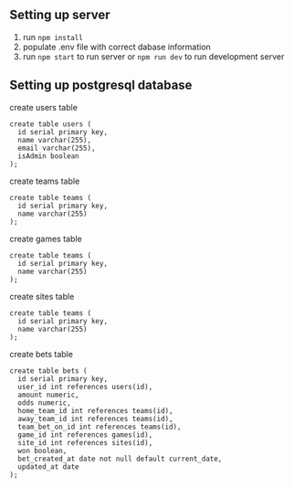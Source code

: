 ## Setting up server

1. run `npm install`
2. populate .env file with correct dabase information
3. run `npm start` to run server or `npm run dev` to run development server

## Setting up postgresql database

create users table

```
create table users (
  id serial primary key,
  name varchar(255),
  email varchar(255),
  isAdmin boolean
);
```

create teams table

```
create table teams (
  id serial primary key,
  name varchar(255)
);
```

create games table

```
create table teams (
  id serial primary key,
  name varchar(255)
);
```

create sites table

```
create table teams (
  id serial primary key,
  name varchar(255)
);
```

create bets table

```
create table bets (
  id serial primary key,
  user_id int references users(id),
  amount numeric,
  odds numeric,
  home_team_id int references teams(id),
  away_team_id int references teams(id),
  team_bet_on_id int references teams(id),
  game_id int references games(id),
  site_id int references sites(id),
  won boolean,
  bet_created_at date not null default current_date,
  updated_at date
);
```
